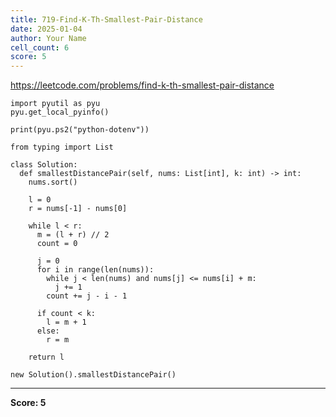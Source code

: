 ```yaml
---
title: 719-Find-K-Th-Smallest-Pair-Distance
date: 2025-01-04
author: Your Name
cell_count: 6
score: 5
---
```


https://leetcode.com/problems/find-k-th-smallest-pair-distance


```
import pyutil as pyu
pyu.get_local_pyinfo()
```


```
print(pyu.ps2("python-dotenv"))
```


```
from typing import List
```


```
class Solution:
  def smallestDistancePair(self, nums: List[int], k: int) -> int:
    nums.sort()

    l = 0
    r = nums[-1] - nums[0]

    while l < r:
      m = (l + r) // 2
      count = 0

      j = 0
      for i in range(len(nums)):
        while j < len(nums) and nums[j] <= nums[i] + m:
          j += 1
        count += j - i - 1

      if count < k:
        l = m + 1
      else:
        r = m

    return l
```


```
new Solution().smallestDistancePair()
```


---
**Score: 5**